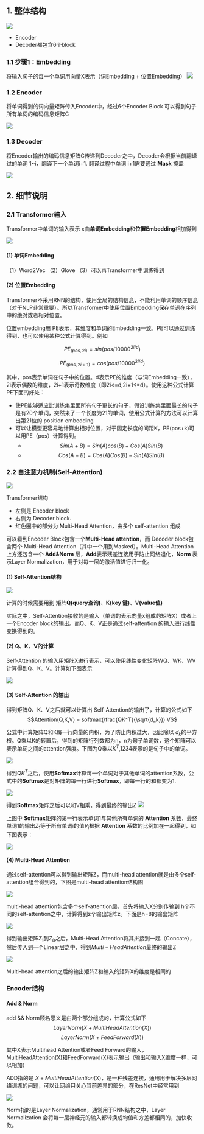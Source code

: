 <!--
 * @Author: LiuFeng(USTC) : liufeng2317@mail.ustc.edu.cn
 * @Date: 2023-06-19 20:55:05
 * @LastEditors: LiuFeng
 * @LastEditTime: 2023-06-19 21:54:53
 * @FilePath: /Transformer/002_transformer模型结构.md
 * @Description: 
 * Copyright (c) 2023 by ${git_name} email: ${git_email}, All Rights Reserved.
-->
## 1. 整体结构

![](Md_img/2023-06-19-20-55-35.png)

* Encoder
* Decoder都包含6个block

### 1.1 步骤1：Embedding
将输入句子的每一个单词用向量X表示（词Embedding + 位置Embedding）
![](Md_img/2023-06-19-20-57-53.png)

### 1.2 Encoder
将单词得到的词向量矩阵传入Encoder中，经过6个Encoder Block 可以得到句子所有单词的编码信息矩阵C

![](Md_img/2023-06-19-21-01-41.png)

### 1.3 Decoder
将Encoder输出的编码信息矩阵C传递到Decoder之中，Decoder会根据当前翻译过的单词 1~i，翻译下一个单词i+1. 翻译过程中单词 i+1需要通过 **Mask** 掩盖

![](Md_img/2023-06-19-21-03-30.png)

## 2. 细节说明
### 2.1 Transformer输入
Transformer中单词的输入表示 x由**单词Embedding**和**位置Embedding**相加得到

![](Md_img/2023-06-19-21-06-01.png)

#### (1) 单词Embedding
（1）Word2Vec
（2）Glove
（3）可以再Transformer中训练得到

#### (2) 位置Embedding
Transformer不采用RNN的结构，使用全局的结构信息，不能利用单词的顺序信息（对于NLP非常重要）。所以Transformer中使用位置Embedding保存单词在序列中的绝对或者相对位置。

位置embedding用 PE表示，其维度和单词的Embedding一致。PE可以通过训练得到，也可以使用某种公式计算得到。例如

$$PE_{(pos,2i)} = sin(pos/10000^{2i/d})$$

$$PE_{(pos,2i+1)} = cos(pos/10000^{2i/d})$$

其中，pos表示单词在句子中的位置。d表示PE的维度（与词Embedding一致），2i表示偶数的维度，2i+1表示奇数维度（即2i<=d,2i+1<=d）。使用这种公式计算PE下面的好处：

* 使PE能够适应比训练集里面所有句子更长的句子，假设训练集里面最长的句子是有20个单词，突然来了一个长度为21的单词，使用公式计算的方法可以计算出第21位的 position embedding
* 可以让模型更容易地计算出相对位置，对于固定长度的间距K，PE(pos+k)可以用PE（pos）计算得到。
  * $$Sin(A+B) = Sin(A)cos(B) + Cos(A)Sin(B)$$
  * $$Cos(A+B) = Cos(A)Cos(B) - Sin(A)Sin(B)$$


### 2.2 自注意力机制(Self-Attention)
![](Md_img/2023-06-19-21-17-36.png)

Transformer结构
* 左侧是 Encoder block
* 右侧为 Decoder block.
* 红色圈中的部分为 Multi-Head Attention，由多个 self-attention 组成

可以看到Encoder Block包含一个**Multi-Head attention**，而 Decoder block包含两个 Multi-Head Attention（其中一个用到Masked）。Multi-Head Attention 上方还包含一个 **Add&Norm** 层，**Add**表示残差连接用于防止网络退化，**Norm** 表示Layer Normalization，用于对每一层的激活值进行归一化。

#### (1) Self-Attention结构
![](Md_img/2023-06-19-21-23-59.png)

计算的时候需要用到 矩阵**Q(query查询)**、**K(key 键)**、**V(value值)**

实际之中，Self-Attention接收的是输入（单词的表示向量x组成的矩阵X）或者上一个Encoder block的输出。而Q、K、V正是通过self-attention 的输入进行线性变换得到的。

#### (2) Q、K、V的计算
Self-Attention 的输入用矩阵X进行表示，可以使用线性变化矩阵WQ、WK、WV计算得到Q、K、V。计算如下图表示

![](Md_img/2023-06-19-21-28-40.png)


#### (3) Self-Attention 的输出
得到矩阵Q、K、V之后就可以计算出 Self-Attention的输出了，计算的公式如下
$$Attention(Q,K,V) = softmax(\frac{QK^T}{\sqrt{d_k}}) V$$

公式中计算矩阵Q和K每一行向量的内积，为了防止内积过大，因此除以 $d_k$的平方根。Q乘以K的转置后，得到的矩阵行列数都为n，n为句子单词数，这个矩阵可以表示单词之间的attention强度。下图为Q乘以$K^T$,1234表示的是句子中的单词。

![](Md_img/2023-06-19-21-35-16.png)

得到$QK^T$之后，使用**Softmax**计算每一个单词对于其他单词的attention系数，公式中的**Softmax**是对矩阵的每一行进行**Softmax**，即每一行的和都变为1.

![](Md_img/2023-06-19-21-37-32.png)

得到**Softmax**矩阵之后可以和V相乘，得到最终的输出Z
![](Md_img/2023-06-19-21-37-57.png)

上图中 **Softmax**矩阵的第一行表示单词1与其他所有单词的 **Attention** 系数，最终单词1的输出$Z_1$等于所有单词i的值$V_i$根据 **Attention** 系数的比例加在一起得到，如下图表示：

![](Md_img/2023-06-19-21-43-37.png)

#### (4) Multi-Head Attention
通过self-attention可以得到输出矩阵Z，而multi-head attention就是由多个self-attention组合得到的，下图是multi-head attention结构图

![](Md_img/2023-06-19-21-44-58.png)

multi-head attention包含多个self-attention层，首先将输入X分别传输到 h个不同的self-attention之中，计算得到z个输出矩阵z。下面是h=8的输出矩阵

![](Md_img/2023-06-19-21-47-44.png)

得到输出矩阵$Z_1$到$Z_8$之后，Multi-Head Attention将其拼接到一起（Concate），然后传入到一个Linear层之中，得到$Multi-Head Attention$最终的输出Z

![](Md_img/2023-06-19-21-48-55.png)

Multi-head attention之后的输出矩阵Z和输入的矩阵X的维度是相同的

### Encoder结构

#### Add & Norm
add && Norm顾名思义是由两个部分组成的，计算公式如下
$$LayerNorm(X + MultiHeadAttention(X))$$
$$LayerNorm(X+FeedForward(X))$$

其中X表示Multihead Attention或者Feed Forward的输入，MultiHeadAttention(X)和FeedForward(X)表示输出（输出和输入X维度一样，可以相加）

ADD指的是 $X + MultiHeadAttention(X)$，是一种残差连接，通用用于解决多层网络训练的问题，可以让网络只关心当前差异的部分，在ResNet中经常用到

![](Md_img/2023-06-19-21-53-59.png)

Norm指的是Layer Normalization，通常用于RNN结构之中，Layer Normalization 会将每一层神经元的输入都转换成均值和方差都相同的，加快收敛。

